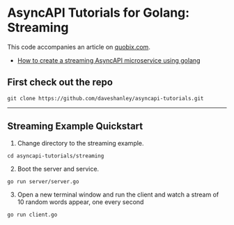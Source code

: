 # AsyncAPI Tutorials for Golang: Streaming

This code accompanies an article on [quobix.com](https://quobix.com). 

- [How to create a streaming AsyncAPI microservice using golang](https://quobix.com/articles/asyncapi-streaming-using-golang/)

## First check out the repo

`git clone https://github.com/daveshanley/asyncapi-tutorials.git`

---

## Streaming Example Quickstart

1. Change directory to the streaming example.

`cd asyncapi-tutorials/streaming`

2. Boot the server and service.

`go run server/server.go`

3. Open a new terminal window and run the client and watch a stream of 10 random words appear, one every second

`go run client.go`
